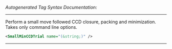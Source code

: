 _Autogenerated Tag Syntax Documentation:_

---
Perform a small move followed CCD closure, packing and minimization. Takes only command line options.

```xml
<SmallMinCCDTrial name="(&string;)" />
```



---
